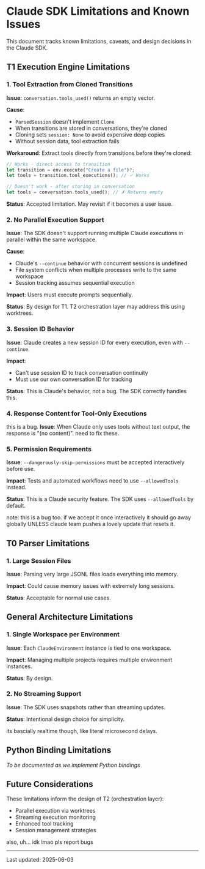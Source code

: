 # Claude SDK Limitations and Known Issues

This document tracks known limitations, caveats, and design decisions in the Claude SDK.

## T1 Execution Engine Limitations

### 1. Tool Extraction from Cloned Transitions

**Issue**: `conversation.tools_used()` returns an empty vector.

**Cause**: 
- `ParsedSession` doesn't implement `Clone`
- When transitions are stored in conversations, they're cloned
- Cloning sets `session: None` to avoid expensive deep copies
- Without session data, tool extraction fails

**Workaround**: Extract tools directly from transitions before they're cloned:
```rust
// Works - direct access to transition
let transition = env.execute("Create a file")?;
let tools = transition.tool_executions(); // ✓ Works

// Doesn't work - after storing in conversation
let tools = conversation.tools_used(); // ✗ Returns empty
```

**Status**: Accepted limitation. May revisit if it becomes a user issue.

### 2. No Parallel Execution Support

**Issue**: The SDK doesn't support running multiple Claude executions in parallel within the same workspace.

**Cause**: 
- Claude's `--continue` behavior with concurrent sessions is undefined
- File system conflicts when multiple processes write to the same workspace
- Session tracking assumes sequential execution

**Impact**: Users must execute prompts sequentially.

**Status**: By design for T1. T2 orchestration layer may address this using worktrees.

### 3. Session ID Behavior

**Issue**: Claude creates a new session ID for every execution, even with `--continue`.

**Impact**: 
- Can't use session ID to track conversation continuity
- Must use our own conversation ID for tracking

**Status**: This is Claude's behavior, not a bug. The SDK correctly handles this.

### 4. Response Content for Tool-Only Executions

this is a bug. 
**Issue**: When Claude only uses tools without text output, the response is "(no content)".
 need to fix these.

### 5. Permission Requirements

**Issue**: `--dangerously-skip-permissions` must be accepted interactively before use.

**Impact**: Tests and automated workflows need to use `--allowedTools` instead.

**Status**: This is a Claude security feature. The SDK uses `--allowedTools` by default.

note: this is a bug too. if we accept it once interactively it should go away globally UNLESS claude team pushes a lovely update that resets it.


## T0 Parser Limitations

### 1. Large Session Files

**Issue**: Parsing very large JSONL files loads everything into memory.

**Impact**: Could cause memory issues with extremely long sessions.

**Status**: Acceptable for normal use cases. 

## General Architecture Limitations

### 1. Single Workspace per Environment

**Issue**: Each `ClaudeEnvironment` instance is tied to one workspace.

**Impact**: Managing multiple projects requires multiple environment instances.

**Status**: By design.

### 2. No Streaming Support

**Issue**: The SDK uses snapshots rather than streaming updates.

**Status**: Intentional design choice for simplicity.

its bascially realtime though, like literal microsecond delays.


## Python Binding Limitations

*To be documented as we implement Python bindings*

## Future Considerations

These limitations inform the design of T2 (orchestration layer):
- Parallel execution via worktrees
- Streaming execution monitoring
- Enhanced tool tracking
- Session management strategies



also,
uh... idk lmao pls report bugs


---




Last updated: 2025-06-03
